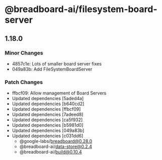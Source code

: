 # @breadboard-ai/filesystem-board-server

## 1.18.0

### Minor Changes

- 4857c1e: Lots of smaller board server fixes
- 049a83b: Add FileSystemBoardServer

### Patch Changes

- ffbcf09: Allow management of Board Servers
- Updated dependencies [5aded4a]
- Updated dependencies [b640cd2]
- Updated dependencies [ffbcf09]
- Updated dependencies [7adeed8]
- Updated dependencies [ca5f932]
- Updated dependencies [b5981d0]
- Updated dependencies [049a83b]
- Updated dependencies [c031dd6]
  - @google-labs/breadboard@0.28.0
  - @breadboard-ai/data-store@0.2.4
  - @breadboard-ai/build@0.10.4
